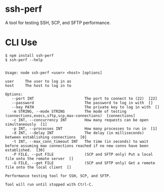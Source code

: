 <!---
 ssh-perf: An SSH2 performance testing tool
 Copyright (C) 2015  F5 Networks
 
 This program is free software; you can redistribute it and/or
 modify it under the terms of the GNU General Public License
 as published by the Free Software Foundation; either version 2
 of the License, or (at your option) any later version.
 
 This program is distributed in the hope that it will be useful,
 but WITHOUT ANY WARRANTY; without even the implied warranty of
 MERCHANTABILITY or FITNESS FOR A PARTICULAR PURPOSE.  See the
 GNU General Public License for more details.
 
 You should have received a copy of the GNU General Public License
 along with this program; if not, write to the Free Software
 Foundation, Inc., 51 Franklin Street, Fifth Floor, Boston, MA  02110-1301, USA.

-->

# ssh-perf

A tool for testing SSH, SCP, and SFTP performance.

# CLI Use

```
$ npm install ssh-perf
$ ssh-perf --help
```

```

Usage: node ssh-perf <user> <host> [options]

user     The user to log in as
host     The host to log in to

Options:
   --port INT                       The port to connect to (22)  [22]
   --password                       The password to log in with  []
   --key PATH                       The private key to log in with  []
   -m STRING, --mode STRING         The mode of testing (connections,execs,sftp,scp,max-connections)  [connections]
   -c INT, --concurrency INT        How many requests can be open simultaneously  [1]
   -p INT, --processes INT          How many processes to run in  [1]
   -d INT, --delay INT              The delay (in milliseconds) between establishing connections  [0]
   -t INT, --max_conn_timeout INT   The time (in seconds) to wait before assuming max connections reached if no new conns have been established.  [30]
   -P FILE, --put FILE              (SCP and SFTP only) Put a local file onto the remote server  []
   -G FILE, --get FILE              (SCP and SFTP only) Get a remote file onto the local client  []

Performance testing tool for SSH, SCP, and SFTP.

Tool will run until stopped with Ctrl-C.
```
